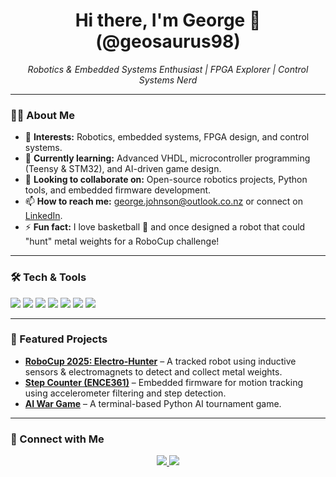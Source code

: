 <!-- Banner -->
<h1 align="center">Hi there, I'm George 👋 (@geosaurus98)</h1>
<p align="center">
  <em>Robotics & Embedded Systems Enthusiast | FPGA Explorer | Control Systems Nerd</em>
</p>

---

### 👨‍💻 About Me
- 👀 **Interests:** Robotics, embedded systems, FPGA design, and control systems.  
- 🌱 **Currently learning:** Advanced VHDL, microcontroller programming (Teensy & STM32), and AI-driven game design.  
- 💞️ **Looking to collaborate on:** Open-source robotics projects, Python tools, and embedded firmware development.  
- 📫 **How to reach me:** [george.johnson@outlook.co.nz](mailto:george.johnson@outlook.co.nz) or connect on [LinkedIn](https://www.linkedin.com/in/george-johnson-nz).  
- ⚡ **Fun fact:** I love basketball 🏀 and once designed a robot that could "hunt" metal weights for a RoboCup challenge!

---

### 🛠️ Tech & Tools
<p>
  <img src="https://img.shields.io/badge/-Python-3776AB?logo=python&logoColor=white&style=for-the-badge" />
  <img src="https://img.shields.io/badge/-C-00599C?logo=c&logoColor=white&style=for-the-badge" />
  <img src="https://img.shields.io/badge/-VHDL-FF6600?style=for-the-badge" />
  <img src="https://img.shields.io/badge/-Embedded%20Systems-009688?style=for-the-badge" />
  <img src="https://img.shields.io/badge/-Git-F05032?logo=git&logoColor=white&style=for-the-badge" />
  <img src="https://img.shields.io/badge/-Teensy-00979D?style=for-the-badge" />
  <img src="https://img.shields.io/badge/-STM32-03234B?style=for-the-badge" />
</p>

---

### 🚀 Featured Projects
- [**RoboCup 2025: Electro-Hunter**](#) – A tracked robot using inductive sensors & electromagnets to detect and collect metal weights.
- [**Step Counter (ENCE361)**](#) – Embedded firmware for motion tracking using accelerometer filtering and step detection.
- [**AI War Game**](#) – A terminal-based Python AI tournament game.

---

### 🤝 Connect with Me
<p align="center">
  <a href="mailto:george.johnson@outlook.co.nz">
    <img src="https://img.shields.io/badge/Email-0078D4?style=for-the-badge&logo=microsoft-outlook&logoColor=white" />
  </a>
  <a href="https://www.linkedin.com/in/george-johnson-nz">
    <img src="https://img.shields.io/badge/LinkedIn-0A66C2?style=for-the-badge&logo=linkedin&logoColor=white" />
  </a>
</p>

